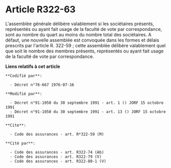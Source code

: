 # Article R322-63

L'assemblée générale délibère valablement si les sociétaires présents, représentés ou ayant fait usage de la faculté de vote
par correspondance, sont au nombre du quart au moins du nombre total des sociétaires. A défaut, une nouvelle assemblée est
convoquée dans les formes et délais prescrits par l'article R. 322-59 ; cette assemblée délibère valablement quel que soit le
nombre des membres présents, représentés ou ayant fait usage de la faculté de vote par correspondance.

**Liens relatifs à cet article**

	**Codifié par**:

	  - Décret n°76-667 1976-07-16

	**Modifié par**:

	  - Décret n°91-1050 du 30 septembre 1991 - art. 1 () JORF 15 octobre 1991
	  - Décret n°91-1050 du 30 septembre 1991 - art. 13 () JORF 15 octobre 1991

	**Cite**:

	  - Code des assurances - art. R*322-59 (M)

	**Cité par**:

	  - Code des assurances - art. R322-74 (Ab)
	  - Code des assurances - art. R322-79 (V)
	  - Code des assurances - art. R322-80-1 (V)
